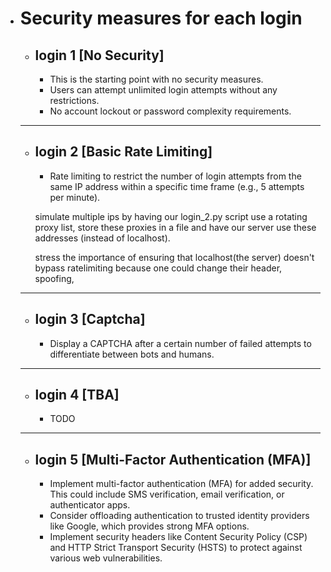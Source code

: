 - # Security measures for each login

    - ## login 1 [No Security]
        - This is the starting point with no security measures.
        - Users can attempt unlimited login attempts without any restrictions.
        - No account lockout or password complexity requirements.
    
    ---
    - ## login 2 [Basic Rate Limiting]
        - Rate limiting to restrict the number of login attempts from the same IP address within a specific time frame (e.g., 5 attempts per minute).

        simulate multiple ips by having our login_2.py
        script use a rotating proxy list, store these proxies in a file and have our server use these addresses (instead of localhost).

        stress the importance of ensuring that localhost(the server) doesn't bypass ratelimiting because one could change their header, spoofing, 

    ---
    - ## login 3 [Captcha]
        - Display a CAPTCHA after a certain number of failed attempts to differentiate between bots and humans.
    
    ---
    - ## login 4 [TBA]
        - TODO

        
    ---
    - ## login 5 [Multi-Factor Authentication (MFA)]
        - Implement multi-factor authentication (MFA) for added security. This could include SMS verification, email verification, or authenticator apps.
        - Consider offloading authentication to trusted identity providers like Google, which provides strong MFA options.
        - Implement security headers like Content Security Policy (CSP) and HTTP Strict Transport Security (HSTS) to protect against various web vulnerabilities.
      